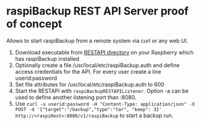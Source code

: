 # raspiBackup REST API Server proof of concept

Allows to start raspiBackup from a remote system via curl or any web UI.
1. Download executable from [RESTAPI directory](https://github.com/framps/raspiBackupRESTAPI/tree/master/RESTAPI) on your Raspberry which has raspiBackup installed
2. Optionally create a file /usr/local/etc/raspiBackup.auth and define access credentials for the API. For every user create a line userid:password
3. Set file attributes for /usr/local/etc/raspiBackup.auth to 600
4. Start the RESTAPI with ```raspiBackupRESTAPIListener```. Option -a can be used to define another listening port than :8080.
5. Use ```curl -u userid:password -H "Content-Type: application/json" -X POST -d '{"target":"/backup","type":"tar", "keep": 3}' http://<raspiHost>:8080/v1/raspiBackup``` to start a backup run.
